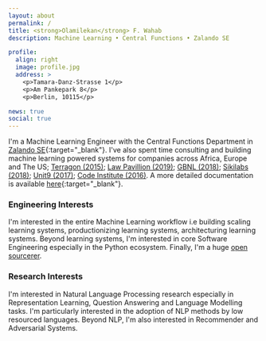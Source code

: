 ```yaml
---
layout: about
permalink: /
title: <strong>Olamilekan</strong> F. Wahab
description: Machine Learning • Central Functions • Zalando SE

profile:
  align: right
  image: profile.jpg
  address: >
    <p>Tamara-Danz-Strasse 1</p>
    <p>Am Pankepark 8</p>
    <p>Berlin, 10115</p>

news: true
social: true
---
```


I'm a Machine Learning Engineer with the Central Functions Department in [Zalando SE](https://tech.zalando.com/){:target="\_blank"}. I've also spent time consulting and building machine learning powered systems for companies across Africa, Europe and The US; 
[Terragon (2015)](https://terragongroup.com/); 
[Law Pavillion (2019)](https://terragongroup.com/); 
[GBNL (2018)](http://www.greatbrandsng.com/);
[Sikilabs (2018)](https://sikilabs.com/);
[Unit9 (2017)](https://www.unit9.com/);
[Code Institute (2016)](https://codeinstitute.net/).
 A more detailed documentation is available [here](){:target="\_blank"}.

### Engineering Interests
I'm interested in the entire Machine Learning workflow i.e building scaling learning systems, productionizing learning systems, architecturing learning systems. Beyond learning systems, I'm interested in core Software Engineering especially in the Python ecosystem. Finally, I'm a huge [open sourcerer](http://github.com/olamyy).

### Research Interests
I'm interested in Natural Language Processing research especially in Representation Learning, Question Answering and Language Modelling tasks. I'm particularly interested in the adoption of NLP methods by low resourced languages. Beyond NLP, I'm also interested in Recommender and Adversarial Systems.

